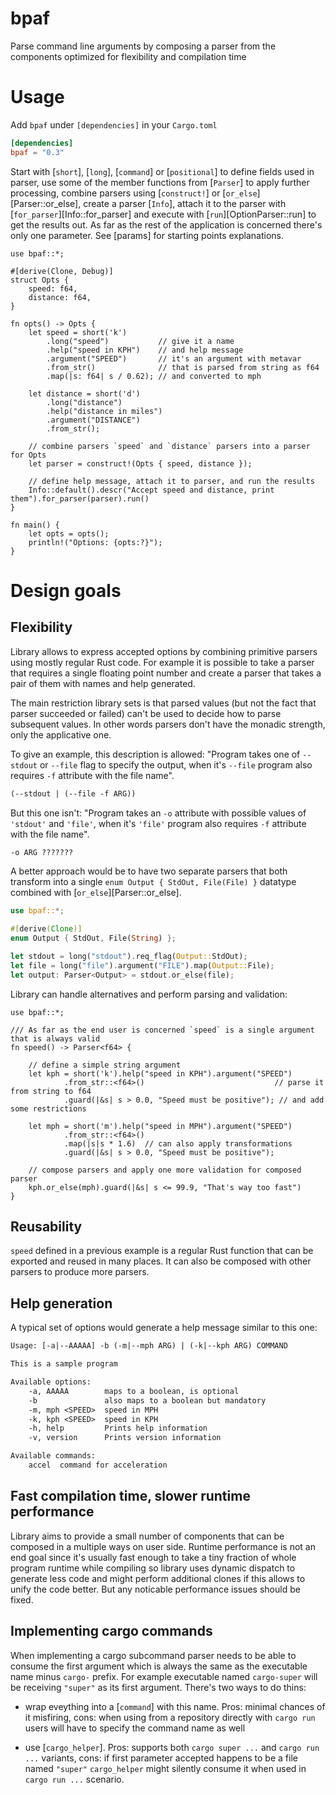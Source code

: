 # bpaf

Parse command line arguments by composing a parser from the components optimized for
flexibility and compilation time

# Usage

Add `bpaf` under `[dependencies]` in your `Cargo.toml`

```toml
[dependencies]
bpaf = "0.3"
```

Start with [`short`], [`long`], [`command`] or [`positional`] to define fields used in parser, use
some of the member functions from [`Parser`] to apply further processing, combine parsers using
[`construct!`] or [`or_else`][Parser::or_else], create a parser [`Info`], attach it to the parser
with [`for_parser`][Info::for_parser] and execute with [`run`][OptionParser::run] to get the
results out. As far as the rest of the application is concerned there's only one parameter. See
[params] for starting points explanations.

```no_run
use bpaf::*;

#[derive(Clone, Debug)]
struct Opts {
    speed: f64,
    distance: f64,
}

fn opts() -> Opts {
    let speed = short('k')
        .long("speed")           // give it a name
        .help("speed in KPH")    // and help message
        .argument("SPEED")       // it's an argument with metavar
        .from_str()              // that is parsed from string as f64
        .map(|s: f64| s / 0.62); // and converted to mph

    let distance = short('d')
        .long("distance")
        .help("distance in miles")
        .argument("DISTANCE")
        .from_str();

    // combine parsers `speed` and `distance` parsers into a parser for Opts
    let parser = construct!(Opts { speed, distance });

    // define help message, attach it to parser, and run the results
    Info::default().descr("Accept speed and distance, print them").for_parser(parser).run()
}

fn main() {
    let opts = opts();
    println!("Options: {opts:?}");
}
```

# Design goals

## Flexibility

Library allows to express accepted options by combining primitive parsers using mostly regular
Rust code. For example it is possible to take a parser that requires a single floating point
number and create a parser that takes a pair of them with names and help generated.

The main restriction library sets is that parsed values (but not the fact that parser succeeded
or failed) can't be used to decide how to parse subsequent values. In other words parsers don't
have the monadic strength, only the applicative one.


To give an example, this description is allowed:
"Program takes one of `--stdout` or `--file` flag to specify the output, when it's `--file`
program also requires `-f` attribute with the file name".

```txt
(--stdout | (--file -f ARG))
```

But this one isn't:
"Program takes an `-o` attribute with possible values of `'stdout'` and `'file'`, when it's `'file'`
program also requires `-f` attribute with the file name".


```txt
-o ARG ???????
```

A better approach would be to have two separate parsers that both transform into a single
`enum Output { StdOut, File(File) }` datatype combined with [`or_else`][Parser::or_else].


```rust
use bpaf::*;

#[derive(Clone)]
enum Output { StdOut, File(String) };

let stdout = long("stdout").req_flag(Output::StdOut);
let file = long("file").argument("FILE").map(Output::File);
let output: Parser<Output> = stdout.or_else(file);
```

Library can handle alternatives and perform parsing and validation:

```no_run
use bpaf::*;

/// As far as the end user is concerned `speed` is a single argument that is always valid
fn speed() -> Parser<f64> {

    // define a simple string argument
    let kph = short('k').help("speed in KPH").argument("SPEED")
            .from_str::<f64>()                             // parse it from string to f64
            .guard(|&s| s > 0.0, "Speed must be positive"); // and add some restrictions

    let mph = short('m').help("speed in MPH").argument("SPEED")
            .from_str::<f64>()
            .map(|s|s * 1.6)  // can also apply transformations
            .guard(|&s| s > 0.0, "Speed must be positive");

    // compose parsers and apply one more validation for composed parser
    kph.or_else(mph).guard(|&s| s <= 99.9, "That's way too fast")
}
```

## Reusability

`speed` defined in a previous example is a regular Rust function that can be exported and
reused in many places. It can also be composed with other parsers to produce more parsers.

## Help generation

A typical set of options would generate a help message similar to this one:
```txt
Usage: [-a|--AAAAA] -b (-m|--mph ARG) | (-k|--kph ARG) COMMAND

This is a sample program

Available options:
    -a, AAAAA        maps to a boolean, is optional
    -b               also maps to a boolean but mandatory
    -m, mph <SPEED>  speed in MPH
    -k, kph <SPEED>  speed in KPH
    -h, help         Prints help information
    -v, version      Prints version information

Available commands:
    accel  command for acceleration
```


## Fast compilation time, slower runtime performance

Library aims to provide a small number of components that can be composed in a multiple ways on
user side. Runtime performance is not an end goal since it's usually fast enough to take a tiny
fraction of whole program runtime while compiling so library uses dynamic dispatch to generate
less code and might perform additional clones if this allows to unify the code better. But
any noticable performance issues should be fixed.


## Implementing cargo commands

When implementing a cargo subcommand parser needs to be able to consume the first argument which
is always the same as the executable name minus `cargo-` prefix. For example executable named `cargo-super`
will be receiving `"super"` as its first argument. There's two ways to do thins:

- wrap eveything into a [`command`] with this name. Pros: minimal chances of it misfiring, cons:
  when using from a repository directly with `cargo run` users will have to specify the command
  name as well

- use [`cargo_helper`]. Pros: supports both `cargo super ...` and `cargo run ...` variants, cons:
  if first parameter accepted happens to be a file named `"super"` `cargo_helper` might silently
  consume it when used in `cargo run ...` scenario.
